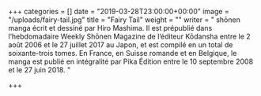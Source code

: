 +++
categories = []
date = "2019-03-28T23:00:00+00:00"
image = "/uploads/fairy-tail.jpg"
title = "Fairy Tail"
weight = ""
writer = " shōnen manga écrit et dessiné par Hiro Mashima. Il est prépublié dans l’hebdomadaire Weekly Shōnen Magazine de l’éditeur Kōdansha entre le 2 août 2006 et le 27 juillet 2017 au Japon, et est compilé en un total de soixante-trois tomes. En France, en Suisse romande et en Belgique, le manga est publié en intégralité par Pika Édition entre le 10 septembre 2008 et le 27 juin 2018. "

+++
